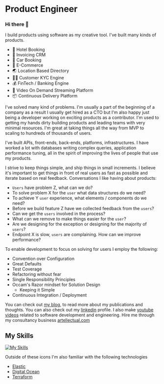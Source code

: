 
# Product Engineer 

### Hi there 👋

I build products using software as my creative tool. I've built many kinds of products.

+ 🏨 Hotel Booking
+ 🧾 Invoicing CRM
+ 🚗 Car Booking
+ 🛒 E-Commerce
+ 🌏 Location Based Directory
+ 🦹‍♂️ Customer KYC Engine
+ 💰 FinTech / Banking Engine
+ 🎥 Video On Demand Streaming Platform
+ 📦 Continuous Delivery Platform

I've solved many kind of problems. I'm usually a part of the beginning of a company as a result I usually get hired as a CTO but I'm also happy just being a developer working on exciting products as a contributor. I'm used to getting my hands dirty building products and leading teams with very minimal resources. I'm great at taking things all the way from MVP to scaling to hundreds of thousands of users.

I've built APIs, front-ends, back-ends, platforms, infrastructures. I have worked a lot with databases writing complex queries, application performance tuning, all in the spirit of improving the lives of people that use my products.

I strive to keep things simple, and ship things in small increments. I believe it's important to get things in front of real users as fast as possible and iterate based on real feedback. Conversations I like having about products:

+ `Users` have problem Z, what can we do?
+ To solve problem X for the `user` what data structures do we need?
+ To achieve Y `user` experience, what elements / components do we need?
+ Before we build feature Z have we collected feedback from the `users`? 
+ Can we get the `users` involved in the process?
+ What can we remove to make things easier for the `user`?
+ Are we designing for the exception or designing for the majority of `users`?
+ Endpoint X is slow, `users` are complaining. How can we improve performance?

To enable development to focus on solving for users I employ the following:

+ Convention over Configuration
+ Great Defaults
+ Test Coverage
+ Refactoring without fear
+ Single Responsibility Principles
+ Occam's Razor mindset for Solution Design
  + Keeping it Simple
+ Continuous Integration / Deployment

You can check out [my blog](https://www.zacksiri.com), to read more about my publications and thoughts. You can also check out my [linkedin](https://www.linkedin.com/in/zacksiri/) profile.  I also make [youtube videos](https://www.youtube.com/codemynet) related to software development and engineering. Hire me through my consultancy business [artellectual.com](https://artellectual.com)

## My Skills

[![My Skills](https://skillicons.dev/icons?i=js,typescript,react,tailwind,html,css,astro,rails,ruby,elixir,postgres,redis,linux,aws,gcp,cloudflare,githubactions)](https://github.com/zacksiri)

Outside of these icons I'm also familiar with the following technologies

+ [Elastic](https://elastic.co)
+ [Digital Ocean](https://digitalocean.com)
+ [Terraform](https://terraform.io)

<!--
**zacksiri/zacksiri** is a ✨ _special_ ✨ repository because its `README.md` (this file) appears on your GitHub profile.

Here are some ideas to get you started:

- 🔭 I’m currently working on ...
- 🌱 I’m currently learning ...
- 👯 I’m looking to collaborate on ...
- 🤔 I’m looking for help with ...
- 💬 Ask me about ...
- 📫 How to reach me: ...
- 😄 Pronouns: ...
- ⚡ Fun fact: ...
-->
